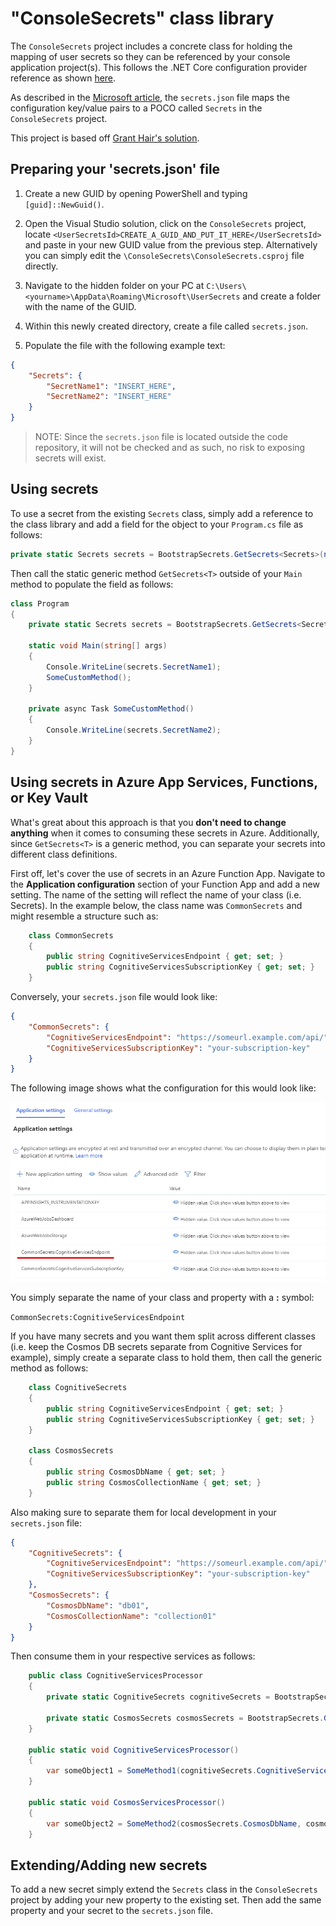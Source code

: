 # "ConsoleSecrets" class library

The `ConsoleSecrets` project includes a concrete class for holding the mapping of user secrets so they can be referenced by your console application project(s). This follows the .NET Core configuration provider reference as shown [here](https://docs.microsoft.com/en-us/aspnet/core/fundamentals/configuration/?view=aspnetcore-2.2).

As described in the [Microsoft article](https://docs.microsoft.com/en-us/aspnet/core/security/app-secrets?view=aspnetcore-2.2&tabs=windows), the `secrets.json` file maps the configuration key/value pairs to a POCO called `Secrets` in the `ConsoleSecrets` project.

This project is based off [Grant Hair's solution](https://medium.com/@granthair5/how-to-add-and-use-user-secrets-to-a-net-core-console-app-a0f169a8713f).

## Preparing your 'secrets.json' file

1. Create a new GUID by opening PowerShell and typing `[guid]::NewGuid()`.

2. Open the Visual Studio solution, click on the `ConsoleSecrets` project, locate `<UserSecretsId>CREATE_A_GUID_AND_PUT_IT_HERE</UserSecretsId>` and paste in your new GUID value from the previous step. Alternatively you can simply edit the `\ConsoleSecrets\ConsoleSecrets.csproj` file directly.

3. Navigate to the hidden folder on your PC at `C:\Users\<yourname>\AppData\Roaming\Microsoft\UserSecrets` and create a folder with the name of the GUID.

4. Within this newly created directory, create a file called `secrets.json`.

5. Populate the file with the following example text:

```json
{
    "Secrets": {
        "SecretName1": "INSERT_HERE",
        "SecretName2": "INSERT_HERE"
    }
}
```

>NOTE: Since the `secrets.json` file is located outside the code repository, it will not be checked and as such, no risk to exposing secrets will exist.

## Using secrets

To use a secret from the existing `Secrets` class, simply add a reference to the class library and add a field for the object to your `Program.cs` file as follows:

```c#
private static Secrets secrets = BootstrapSecrets.GetSecrets<Secrets>(nameof(Secrets));
```

Then call the static generic method `GetSecrets<T>` outside of your `Main` method to populate the field as follows:

```c#
class Program
{
    private static Secrets secrets = BootstrapSecrets.GetSecrets<Secrets>(nameof(Secrets));

    static void Main(string[] args)
    {
        Console.WriteLine(secrets.SecretName1);
        SomeCustomMethod();
    }

    private async Task SomeCustomMethod()
    {
        Console.WriteLine(secrets.SecretName2);
    }
}
```

## Using secrets in Azure App Services, Functions, or Key Vault

What's great about this approach is that you **don't need to change anything** when it comes to consuming these secrets in Azure. Additionally, since `GetSecrets<T>` is a generic method, you can separate your secrets into different class definitions.

First off, let's cover the use of secrets in an Azure Function App. Navigate to the **Application configuration** section of your Function App and add a new setting. The name of the setting will reflect the name of your class (i.e. Secrets). In the example below, the class name was `CommonSecrets` and might resemble a structure such as:

```c#
    class CommonSecrets
    {
        public string CognitiveServicesEndpoint { get; set; }
        public string CognitiveServicesSubscriptionKey { get; set; }
    }
```

Conversely, your `secrets.json` file would look like:

```json
{
    "CommonSecrets": {
        "CognitiveServicesEndpoint": "https://someurl.example.com/api/",
        "CognitiveServicesSubscriptionKey": "your-subscription-key"
    }
}
```

The following image shows what the configuration for this would look like:

![FunctionAppConfiguration](\Images\Function_App_Configuration.png)

You simply separate the name of your class and property with a **:** symbol:

`CommonSecrets:CognitiveServicesEndpoint`

If you have many secrets and you want them split across different classes (i.e. keep the Cosmos DB secrets separate from Cognitive Services for example), simply create a separate class to hold them, then call the generic method as follows:

```c#
    class CognitiveSecrets
    {
        public string CognitiveServicesEndpoint { get; set; }
        public string CognitiveServicesSubscriptionKey { get; set; }
    }

    class CosmosSecrets
    {
        public string CosmosDbName { get; set; }
        public string CosmosCollectionName { get; set; }
    }
```

Also making sure to separate them for local development in your `secrets.json` file:

```json
{
    "CognitiveSecrets": {
        "CognitiveServicesEndpoint": "https://someurl.example.com/api/",
        "CognitiveServicesSubscriptionKey": "your-subscription-key"
    },
    "CosmosSecrets": {
        "CosmosDbName": "db01",
        "CosmosCollectionName": "collection01"
    }
}
```

Then consume them in your respective services as follows:

```c#
    public class CognitiveServicesProcessor
    {
        private static CognitiveSecrets cognitiveSecrets = BootstrapSecrets.GetSecrets<CognitiveSecrets>(nameof(CognitiveSecrets));

        private static CosmosSecrets cosmosSecrets = BootstrapSecrets.GetSecrets<CosmosSecrets>(nameof(CosmosSecrets));
    }

    public static void CognitiveServicesProcessor()
    {
        var someObject1 = SomeMethod1(cognitiveSecrets.CognitiveServicesEndpoint);
    }

    public static void CosmosServicesProcessor()
    {
        var someObject2 = SomeMethod2(cosmosSecrets.CosmosDbName, cosmosSecrets.CosmosCollectionName);
    }
```

## Extending/Adding new secrets

To add a new secret simply extend the `Secrets` class in the `ConsoleSecrets` project by adding your new property to the existing set. Then add the same property and your secret to the `secrets.json` file.
